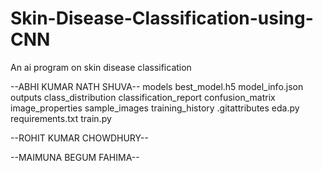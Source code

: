 # Skin-Disease-Classification-using-CNN
An ai program on skin disease classification

--ABHI KUMAR NATH SHUVA--
models
      best_model.h5
      model_info.json
outputs
       class_distribution
       classification_report
       confusion_matrix
       image_properties
       sample_images
       training_history
.gitattributes
eda.py
requirements.txt
train.py

--ROHIT KUMAR CHOWDHURY--


--MAIMUNA BEGUM FAHIMA--
